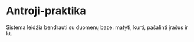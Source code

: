 # Antroji-praktika

Sistema leidžia bendrauti su duomenų baze: matyti, kurti, pašalinti įrašus ir kt.
